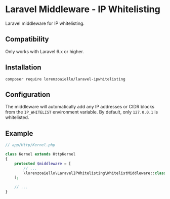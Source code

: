 # Laravel Middleware - IP Whitelisting

Laravel middleware for IP whitelisting.

## Compatibility

Only works with Laravel 6.x or higher.

## Installation

```
composer require lorenzoaiello/laravel-ipwhitelisting
```

## Configuration

The middleware will automatically add any IP addresses or CIDR blocks from the `IP_WHITELIST` environment variable. 
By default, only `127.0.0.1` is whitelisted.

## Example

```php
// app/Http/Kernel.php

class Kernel extends HttpKernel
{
    protected $middleware = [
        // ...
        \lorenzoaiello\LaravelIPWhitelisting\WhitelistMiddleware::class,
    ];
    
    // ...
}
```
